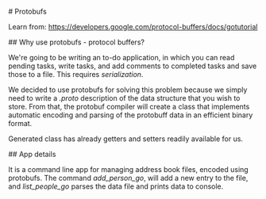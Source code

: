 # Protobufs

Learn from: https://developers.google.com/protocol-buffers/docs/gotutorial

## Why use protobufs - protocol buffers?

We're going to be writing an to-do application, in which you can read pending tasks, write tasks, and add comments to completed tasks and save those to a file. This requires *serialization*.

We decided to use protobufs for solving this problem because we simply need to write a *.proto* description of the data structure that you wish to store. From that, the protobuf compiler will create a class that implements automatic encoding and parsing of the protobuff data in an efficient binary format.

Generated class has already getters and setters readily available for us.


## App details

It is a command line app for managing address book files, encoded using protobufs. The command *add_person_go*, will add a new entry to the file, and *list_people_go* parses the data file and prints data to console.

